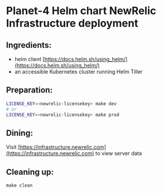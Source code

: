 # Planet-4 Helm chart NewRelic Infrastructure deployment

## Ingredients:
-   helm client [https://docs.helm.sh/using_helm/](https://docs.helm.sh/using_helm/)
-   an accessible Kubernetes cluster running Helm Tiller

## Preparation:

```bash
LICENSE_KEY=<newrelic-licensekey> make dev
# or
LICENSE_KEY=<newrelic-licensekey> make prod
```

## Dining:

Visit [https://infrastructure.newrelic.com](https://infrastructure.newrelic.com) to view server data

## Cleaning up:

```
make clean
```
